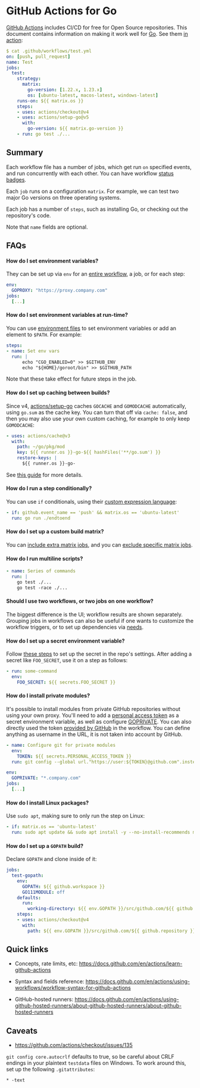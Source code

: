 # GitHub Actions for Go

[GitHub Actions](https://github.com/features/actions) includes CI/CD for free
for Open Source repositories. This document contains information on making it
work well for [Go](https://go.dev/). See them [in
action](https://github.com/mvdan/github-actions-golang/actions):

```yaml
$ cat .github/workflows/test.yml
on: [push, pull_request]
name: Test
jobs:
  test:
    strategy:
      matrix:
        go-version: [1.22.x, 1.23.x]
        os: [ubuntu-latest, macos-latest, windows-latest]
    runs-on: ${{ matrix.os }}
    steps:
    - uses: actions/checkout@v4
    - uses: actions/setup-go@v5
      with:
        go-version: ${{ matrix.go-version }}
    - run: go test ./...
```

## Summary

Each workflow file has a number of jobs, which get run `on` specified events,
and run concurrently with each other. You can have workflow [status badges](https://docs.github.com/en/actions/monitoring-and-troubleshooting-workflows/adding-a-workflow-status-badge).

Each `job` runs on a configuration `matrix`. For example, we can test two major
Go versions on three operating systems.

Each job has a number of `steps`, such as installing Go, or checking out the
repository's code.

Note that `name` fields are optional.

## FAQs

#### How do I set environment variables?

They can be set up via `env` for an [entire
workflow](https://docs.github.com/en/actions/using-workflows/workflow-syntax-for-github-actions#env),
a job, or for each step:

```yaml
env:
  GOPROXY: "https://proxy.company.com"
jobs:
  [...]
```

#### How do I set environment variables at run-time?

You can use [environment files](https://docs.github.com/en/actions/using-workflows/workflow-commands-for-github-actions#environment-files)
to set environment variables or add an element to `$PATH`. For example:

```yaml
steps:
- name: Set env vars
  run: |
      echo "CGO_ENABLED=0" >> $GITHUB_ENV
      echo "${HOME}/goroot/bin" >> $GITHUB_PATH
```

Note that these take effect for future steps in the job.

#### How do I set up caching between builds?

Since v4, [actions/setup-go](https://github.com/actions/setup-go) caches `GOCACHE`
and `GOMODCACHE` automatically, using `go.sum` as the cache key.
You can turn that off via `cache: false`, and then you may also use your own
custom caching, for example to only keep `GOMODCACHE`:

```yaml
- uses: actions/cache@v3
  with:
    path: ~/go/pkg/mod
    key: ${{ runner.os }}-go-${{ hashFiles('**/go.sum') }}
    restore-keys: |
      ${{ runner.os }}-go-
```

See [this guide](https://docs.github.com/en/actions/using-workflows/caching-dependencies-to-speed-up-workflows)
for more details.

#### How do I run a step conditionally?

You can use `if` conditionals, using their [custom expression
language](https://docs.github.com/en/actions/learn-github-actions/contexts):

```yaml
- if: github.event_name == 'push' && matrix.os == 'ubuntu-latest'
  run: go run ./endtoend
```

#### How do I set up a custom build matrix?

You can [include extra matrix
jobs](https://docs.github.com/en/actions/using-workflows/workflow-syntax-for-github-actions#example-including-new-combinations),
and you can [exclude specific matrix
jobs](https://docs.github.com/en/actions/using-workflows/workflow-syntax-for-github-actions#example-excluding-configurations-from-a-matrix).

#### How do I run multiline scripts?

```yaml
- name: Series of commands
  run: |
    go test ./...
    go test -race ./...
```

#### Should I use two workflows, or two jobs on one workflow?

The biggest difference is the UI; workflow results are shown separately.
Grouping jobs in workflows can also be useful if one wants to customize the
workflow triggers, or to set up dependencies via
[needs](https://docs.github.com/en/actions/using-workflows/workflow-syntax-for-github-actions#jobsjob_idneeds).

#### How do I set up a secret environment variable?

Follow [these steps](https://docs.github.com/en/actions/security-guides/using-secrets-in-github-actions)
to set up the secret in the repo's settings. After adding a secret like
`FOO_SECRET`, use it on a step as follows:

```yaml
- run: some-command
  env:
    FOO_SECRET: ${{ secrets.FOO_SECRET }}
```

#### How do I install private modules?

It's possible to install modules from private GitHub repositories without using
your own proxy. You'll need to add a
[personal access token](https://github.com/settings/tokens) as a secret
environment variable, as well as configure
[GOPRIVATE](https://go.dev/ref/mod#private-modules).
You can also directly used the token
[provided by GitHub](https://docs.github.com/en/enterprise-cloud@latest/actions/security-guides/automatic-token-authentication#using-the-github_token-in-a-workflow)
in the workflow.
You can define anything as username in the URL, it is not taken into account by GitHub.

```yaml
- name: Configure git for private modules
  env:
    TOKEN: ${{ secrets.PERSONAL_ACCESS_TOKEN }}
  run: git config --global url."https://user:${TOKEN}@github.com".insteadOf "https://github.com"
```

```yaml
env:
  GOPRIVATE: "*.company.com"
jobs:
  [...]
```

#### How do I install Linux packages?

Use `sudo apt`, making sure to only run the step on Linux:

```yaml
- if: matrix.os == 'ubuntu-latest'
  run: sudo apt update && sudo apt install -y --no-install-recommends mypackage
```

#### How do I set up a `GOPATH` build?

Declare `GOPATH` and clone inside of it:

```yaml
jobs:
  test-gopath:
    env:
      GOPATH: ${{ github.workspace }}
      GO111MODULE: off
    defaults:
      run:
        working-directory: ${{ env.GOPATH }}/src/github.com/${{ github.repository }}
    steps:
    - uses: actions/checkout@v4
      with:
        path: ${{ env.GOPATH }}/src/github.com/${{ github.repository }}
```

## Quick links

* Concepts, rate limits, etc: https://docs.github.com/en/actions/learn-github-actions

* Syntax and fields reference: https://docs.github.com/en/actions/using-workflows/workflow-syntax-for-github-actions

* GitHub-hosted runners: https://docs.github.com/en/actions/using-github-hosted-runners/about-github-hosted-runners/about-github-hosted-runners

## Caveats

* https://github.com/actions/checkout/issues/135

`git config core.autocrlf` defaults to true, so be careful about CRLF endings in
your plaintext `testdata` files on Windows. To work around this, set up the
following `.gitattributes`:

```gitattributes
* -text
```
